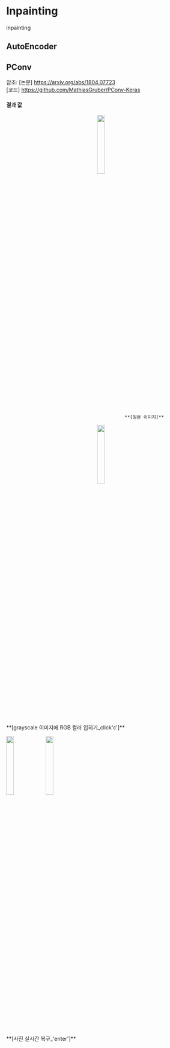 # Inpainting
inpainting

## AutoEncoder

## PConv
참조: 
[논문] https://arxiv.org/abs/1804.07723 <br>
[코드] https://github.com/MathiasGruber/PConv-Keras

#### 결과 값
<p align="center"><img src="https://user-images.githubusercontent.com/72767245/99153168-419dde80-26ea-11eb-98fb-9aca373f5b84.jpg" width="20%"></p>

                                                **[원본 이미지]**


<p align="center"><img src="https://user-images.githubusercontent.com/72767245/99153169-4367a200-26ea-11eb-8ac1-776ee3d89186.png" width="20%"></p>
                                 **[grayscale 이미지에 RGB 컬러 입히기_click'c']**

<p align="center"> <div>
  <img src="https://user-images.githubusercontent.com/72767245/99153170-45316580-26ea-11eb-9144-7a6e95323273.png" width="20%">
  <img src="https://user-images.githubusercontent.com/72767245/99153171-45c9fc00-26ea-11eb-9ae2-adb61f17b056.png" width="20%">
</div> </p>
                                         **[사진 실시간 복구_'enter']**
